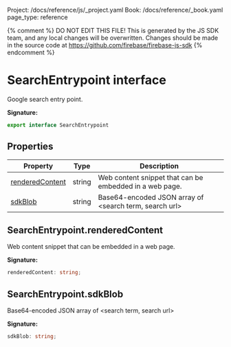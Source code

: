 Project: /docs/reference/js/_project.yaml
Book: /docs/reference/_book.yaml
page_type: reference

{% comment %}
DO NOT EDIT THIS FILE!
This is generated by the JS SDK team, and any local changes will be
overwritten. Changes should be made in the source code at
https://github.com/firebase/firebase-js-sdk
{% endcomment %}

# SearchEntrypoint interface
Google search entry point.

<b>Signature:</b>

```typescript
export interface SearchEntrypoint 
```

## Properties

|  Property | Type | Description |
|  --- | --- | --- |
|  [renderedContent](./ai.searchentrypoint.md#searchentrypointrenderedcontent) | string | Web content snippet that can be embedded in a web page. |
|  [sdkBlob](./ai.searchentrypoint.md#searchentrypointsdkblob) | string | Base64-encoded JSON array of &lt;<!-- -->search term, search url<!-- -->&gt; |

## SearchEntrypoint.renderedContent

Web content snippet that can be embedded in a web page.

<b>Signature:</b>

```typescript
renderedContent: string;
```

## SearchEntrypoint.sdkBlob

Base64-encoded JSON array of &lt;<!-- -->search term, search url<!-- -->&gt;

<b>Signature:</b>

```typescript
sdkBlob: string;
```
